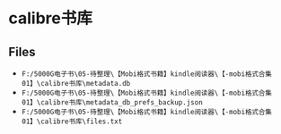 # calibre书库

## Files

- `F:/5000G电子书\05-待整理\【Mobi格式书籍】kindle阅读器\【-mobi格式合集01】\calibre书库\metadata.db`
- `F:/5000G电子书\05-待整理\【Mobi格式书籍】kindle阅读器\【-mobi格式合集01】\calibre书库\metadata_db_prefs_backup.json`
- `F:/5000G电子书\05-待整理\【Mobi格式书籍】kindle阅读器\【-mobi格式合集01】\calibre书库\files.txt`
